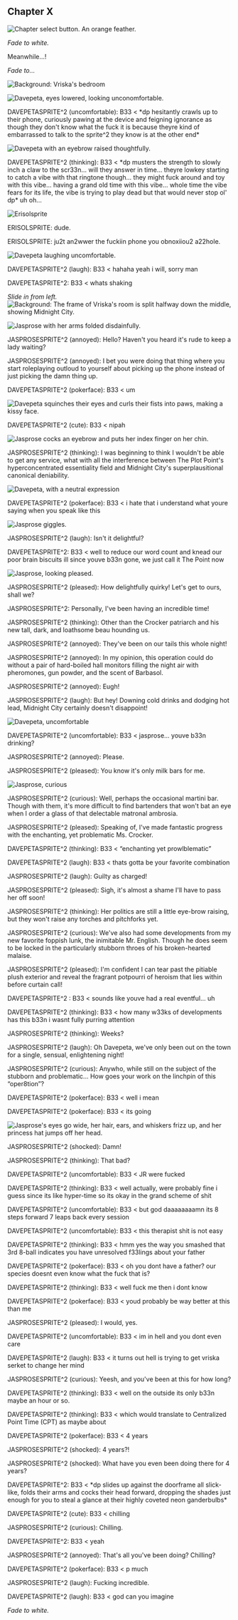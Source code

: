 ## Chapter X

![Chapter select button. An orange feather.](./images/chapterselect/davepeta.png)

*Fade to white.*

Meanwhile...!

*Fade to...*

![Background: Vriska's bedroom](./images/vriskaroom.png)
    
![Davepeta, eyes lowered, looking unconomfortable.](./images/1/characters/davepetasprite/davepeta_uncomfortable.webp)
<p class="davepetasprite"><span class="prefix">DAVEPETASPRITE^2  (uncomfortable): B33 <</span> *dp hesitantly crawls up to their phone, curiously pawing at the device and feigning ignorance as though they don't know what the fuck it is because theyre kind of embarrassed to talk to the sprite^2 they know is at the other end*</p>

![Davepeta with an eyebrow raised thoughtfully.](./images/1/characters/davepetasprite/davepeta_thinking.webp)
<p class="davepetasprite"><span class="prefix">DAVEPETASPRITE^2  (thinking): B33 <</span> *dp musters the strength to slowly inch a claw to the scr33n... will they answer in time... theyre lowkey starting to catch a vibe with that ringtone though... they might fuck around and toy with this vibe... having a grand old time with this vibe... whole time the vibe fears for its life, the vibe is trying to play dead but that would never stop ol' dp* uh oh...</p>

![Erisolsprite](./images/4/characters/erisolsprite/erisolsprite_neutral.webp)
<p class="erisolsprite">ERISOLSPRITE: dude.</p>
<p class="erisolsprite">ERISOLSPRITE: ju2t an2wwer the fuckiin phone you obnoxiiou2 a22hole.</p>


![Davepeta laughing uncomfortable.](./images/1/characters/davepetasprite/davepeta_laugh.webp)
<p class="davepetasprite"><span class="prefix">DAVEPETASPRITE^2  (laugh): B33 <</span> hahaha yeah i will, sorry man</p>
<p class="davepetasprite"><span class="prefix">DAVEPETASPRITE^2: B33 <</span> whats shaking</p>

*Slide in from left.*
![Background: The frame of Vriska's room is split halfway down the middle, showing Midnight City.](./images/5/images/vriska_room_midnight_city.png)

![Jasprose with her arms folded disdainfully.](./images/5/characters/jasprose/jasprose_annoyed.webp)
<p class="jasprosesprite"><span class="prefix">JASPROSESPRITE^2 (annoyed):</span> Hello? Haven't you heard it's rude to keep a lady waiting?</p>
<p class="jasprosesprite"><span class="prefix">JASPROSESPRITE^2 (annoyed):</span> I bet you were doing that thing where you start roleplaying outloud to yourself about picking up the phone instead of just picking the damn thing up.</p>

<p class="davepetasprite"><span class="prefix">DAVEPETASPRITE^2  (pokerface): B33 <</span> um</p>

![Davepeta squinches their eyes and curls their fists into paws, making a kissy face.](./images/1/characters/davepetasprite/davepeta_cute.webp)
<p class="davepetasprite"><span class="prefix">DAVEPETASPRITE^2  (cute): B33 <</span> nipah</p>

![Jasprose cocks an eyebrow and puts her index finger on her chin.](./images/5/characters/jasprose/jasprose_thinking.webp)
<p class="jasprosesprite"><span class="prefix">JASPROSESPRITE^2 (thinking):</span> I was beginning to think I wouldn't be able to get any service, what with all the interference between <span class="thepoint">The Plot Point's</span> hyperconcentrated essentiality field and Midnight City's superplausitional canonical deniability.</p>

![Davepeta, with a neutral expression](./images/1/characters/davepetasprite/davepeta_pokerface.webp)
<p class="davepetasprite"><span class="prefix">DAVEPETASPRITE^2  (pokerface): B33 <</span> i hate that i understand what youre saying when you speak like this</p>

![Jasprose giggles.](./images/5/characters/jasprose/jasprose_laugh.webp)
<p class="jasprosesprite"><span class="prefix">JASPROSESPRITE^2 (laugh):</span> Isn't it delightful?</p>

<p class="davepetasprite"><span class="prefix">DAVEPETASPRITE^2: B33 <</span> well to reduce our word count and knead our poor brain biscuits ill since youve b33n gone, we just call it <span class="thepoint">The Point</span> now</p>

![Jasprose, looking pleased.](./images/5/characters/jasprose/jasprose_pleased.webp)
<p class="jasprosesprite"><span class="prefix">JASPROSESPRITE^2 (pleased):</span> How delightfully quirky! Let's get to ours, shall we?</p>
<p class="jasprosesprite"><span class="prefix">JASPROSESPRITE^2:</span> Personally, I've been having an incredible time!</p>
<p class="jasprosesprite"><span class="prefix">JASPROSESPRITE^2 (thinking):</span> Other than the Crocker patriarch and his new tall, dark, and loathsome beau hounding us.</p>
<p class="jasprosesprite"><span class="prefix">JASPROSESPRITE^2 (annoyed):</span> They've been on our tails this whole night!</p>
<p class="jasprosesprite"><span class="prefix">JASPROSESPRITE^2 (annoyed):</span> In my opinion, this operation could do without a pair of hard-boiled hall monitors filling the night air with pheromones, gun powder, and the scent of Barbasol.</p>
<p class="jasprosesprite"><span class="prefix">JASPROSESPRITE^2 (annoyed):</span> Eugh!</p>
<p class="jasprosesprite"><span class="prefix">JASPROSESPRITE^2 (laugh):</span> But hey! Downing cold drinks and dodging hot lead, Midnight City certainly doesn't disappoint!</p>

![Davepeta, uncomfortable](./images/1/characters/davepetasprite/davepeta_uncomfortable.webp)
<p class="davepetasprite"><span class="prefix">DAVEPETASPRITE^2  (uncomfortable): B33 <</span> jasprose... youve b33n drinking?</p>

<p class="jasprosesprite"><span class="prefix">JASPROSESPRITE^2 (annoyed):</span> Please.</p>
<p class="jasprosesprite"><span class="prefix">JASPROSESPRITE^2 (pleased):</span> You know it's only milk bars for me.</p>

![Jasprose, curious](./images/5/characters/jasprose/jasprose_curious.webp)
<p class="jasprosesprite"><span class="prefix">JASPROSESPRITE^2 (curious):</span> Well, perhaps the occasional martini bar. Though with them, it's more difficult to find bartenders that won't bat an eye when I order a glass of that delectable matronal ambrosia.</p>
<p class="jasprosesprite"><span class="prefix">JASPROSESPRITE^2 (pleased):</span> Speaking of, I've made fantastic progress with the enchanting, yet problematic Ms. Crocker.</p>

<p class="davepetasprite"><span class="prefix">DAVEPETASPRITE^2  (thinking): B33 <</span> “enchanting yet prowlblematic”</p>
<p class="davepetasprite"><span class="prefix">DAVEPETASPRITE^2  (laugh): B33 <</span> thats gotta be your favorite combination</p>

<p class="jasprosesprite"><span class="prefix">JASPROSESPRITE^2 (laugh):</span> Guilty as charged!</p>
<p class="jasprosesprite"><span class="prefix">JASPROSESPRITE^2 (pleased):</span> Sigh, it's almost a shame I'll have to pass her off soon!</p>
<p class="jasprosesprite"><span class="prefix">JASPROSESPRITE^2 (thinking):</span> Her politics are still a little eye-brow raising, but they won't raise any torches and pitchforks yet.</p>
<p class="jasprosesprite"><span class="prefix">JASPROSESPRITE^2 (curious):</span> We've also had some developments from my new favorite foppish lunk, the inimitable Mr. English. Though he does seem to be locked in the particularly stubborn throes of his broken-hearted malaise.</p>
<p class="jasprosesprite"><span class="prefix">JASPROSESPRITE^2 (pleased):</span> I'm confident I can tear past the pitiable plush exterior and reveal the fragrant potpourri of heroism that lies within before curtain call!</p>

<p class="davepetasprite"><span class="prefix">DAVEPETASPRITE^2 : B33 <</span> sounds like youve had a real eventful... uh</p>
<p class="davepetasprite"><span class="prefix">DAVEPETASPRITE^2  (thinking): B33 <</span> how many w33ks of developments has this b33n i wasnt fully purring attention</p>

<p class="jasprosesprite"><span class="prefix">JASPROSESPRITE^2 (thinking):</span> Weeks?</p>
<p class="jasprosesprite"><span class="prefix">JASPROSESPRITE^2 (laugh):</span> Oh Davepeta, we've only been out on the town for a single, sensual, enlightening night!</p>
<p class="jasprosesprite"><span class="prefix">JASPROSESPRITE^2 (curious):</span> Anywho, while still on the subject of the stubborn and problematic... How goes your work on the linchpin of this “oper8tion”?</p>

<p class="davepetasprite"><span class="prefix">DAVEPETASPRITE^2  (pokerface): B33 <</span> well i mean</p>
<p class="davepetasprite"><span class="prefix">DAVEPETASPRITE^2  (pokerface): B33 <</span> its going</p>

![Jasprose's eyes go wide, her hair, ears, and whiskers frizz up, and her princess hat jumps off her head.](./images/5/characters/jasprose/jasprose_shocked.webp)
<p class="jasprosesprite"><span class="prefix">JASPROSESPRITE^2 (shocked):</span> Damn!</p>
<p class="jasprosesprite"><span class="prefix">JASPROSESPRITE^2 (thinking):</span> That bad?</p>

<p class="davepetasprite"><span class="prefix">DAVEPETASPRITE^2  (uncomfortable): B33 <</span> JR were fucked</p>
<p class="davepetasprite"><span class="prefix">DAVEPETASPRITE^2  (thinking): B33 <</span> well actually, were probably fine i guess since its like hyper-time so its okay in the grand scheme of shit</p>
<p class="davepetasprite"><span class="prefix">DAVEPETASPRITE^2  (uncomfortable): B33 <</span> but god daaaaaaaamn its 8 steps forward 7 leaps back every session</p>
<p class="davepetasprite"><span class="prefix">DAVEPETASPRITE^2  (uncomfortable): B33 <</span> this therapist shit is not easy</p>
<p class="davepetasprite"><span class="prefix">DAVEPETASPRITE^2  (thinking): B33 <</span> hmm yes the way you smashed that 3rd 8-ball indicates you have unresolved f33lings about your father</p>
<p class="davepetasprite"><span class="prefix">DAVEPETASPRITE^2  (pokerface): B33 <</span> oh you dont have a father? our species doesnt even know what the fuck that is?</p>
<p class="davepetasprite"><span class="prefix">DAVEPETASPRITE^2  (thinking): B33 <</span> well fuck me then i dont know</p>
<p class="davepetasprite"><span class="prefix">DAVEPETASPRITE^2  (pokerface): B33 <</span> youd probably be way better at this than me</p>

<p class="jasprosesprite"><span class="prefix">JASPROSESPRITE^2 (pleased):</span> I would, yes.</p>

<p class="davepetasprite"><span class="prefix">DAVEPETASPRITE^2  (uncomfortable): B33 <</span> im in hell and you dont even care</p>
<p class="davepetasprite"><span class="prefix">DAVEPETASPRITE^2  (laugh): B33 <</span> it turns out hell is trying to get vriska serket to change her mind</p>

<p class="jasprosesprite"><span class="prefix">JASPROSESPRITE^2 (curious):</span> Yeesh, and you've been at this for how long?</p>

<p class="davepetasprite"><span class="prefix">DAVEPETASPRITE^2  (thinking): B33 <</span> well on the outside its only b33n maybe an hour or so.</p>
<p class="davepetasprite"><span class="prefix">DAVEPETASPRITE^2  (thinking): B33 <</span> which would translate to Centralized <span class="the-point">Point</span> Time (C<span class="the-point">P</span>T) as maybe about</p>
<p class="davepetasprite"><span class="prefix">DAVEPETASPRITE^2  (pokerface): B33 <</span> 4 years</p>

<p class="jasprosesprite"><span class="prefix">JASPROSESPRITE^2 (shocked):</span> 4 years?!</p>
<p class="jasprosesprite"><span class="prefix">JASPROSESPRITE^2 (shocked):</span> What have you even been doing there for 4 years?</p>

<p class="davepetasprite"><span class="prefix">DAVEPETASPRITE^2: B33 <</span> *dp slides up against the doorframe all slick-like, folds their arms and cocks their head forward, dropping the shades just enough for you to steal a glance at their highly coveted neon ganderbulbs*</p>
<p class="davepetasprite"><span class="prefix">DAVEPETASPRITE^2  (cute): B33 <</span> chilling</p>

<p class="jasprosesprite"><span class="prefix">JASPROSESPRITE^2 (curious):</span> Chilling.</p>

<p class="davepetasprite"><span class="prefix">DAVEPETASPRITE^2: B33 <</span> yeah</p>

<p class="jasprosesprite"><span class="prefix">JASPROSESPRITE^2 (annoyed):</span> That's all you've been doing? Chilling?</p>

<p class="davepetasprite"><span class="prefix">DAVEPETASPRITE^2  (pokerface): B33 <</span> p much</p>

<p class="jasprosesprite"><span class="prefix">JASPROSESPRITE^2 (laugh):</span> Fucking incredible.</p>

<p class="davepetasprite"><span class="prefix">DAVEPETASPRITE^2  (laugh): B33 <</span> god can you imagine</p>

*Fade to white.*